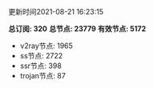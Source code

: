 更新时间2021-08-21 16:23:15

**总订阅: 320**
**总节点: 23779**
**有效节点: 5172**
- v2ray节点: 1965
- ss节点: 2722
- ssr节点: 398
- trojan节点: 87

